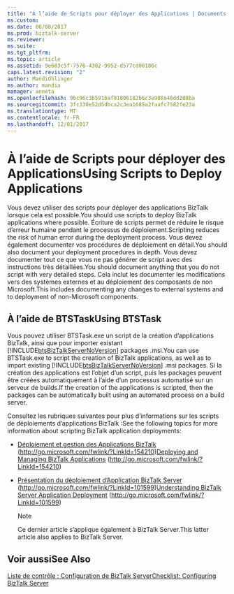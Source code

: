 ```yaml
---
title: "À l’aide de Scripts pour déployer des Applications | Documents Microsoft"
ms.custom: 
ms.date: 06/08/2017
ms.prod: biztalk-server
ms.reviewer: 
ms.suite: 
ms.tgt_pltfrm: 
ms.topic: article
ms.assetid: 9e683c5f-7576-4382-9952-d577cd00186c
caps.latest.revision: "2"
author: MandiOhlinger
ms.author: mandia
manager: anneta
ms.openlocfilehash: 9bc96c3b591baf81806182b6c3e988a46dd208ba
ms.sourcegitcommit: 3fc338e52d5dbca2c3ea1685a2faafc7582fe23a
ms.translationtype: MT
ms.contentlocale: fr-FR
ms.lasthandoff: 12/01/2017
---
```

# <a name="using-scripts-to-deploy-applications"></a><span data-ttu-id="4d852-102">À l’aide de Scripts pour déployer des Applications</span><span class="sxs-lookup"><span data-stu-id="4d852-102">Using Scripts to Deploy Applications</span></span>
<span data-ttu-id="4d852-103">Vous devez utiliser des scripts pour déployer des applications BizTalk lorsque cela est possible.</span><span class="sxs-lookup"><span data-stu-id="4d852-103">You should use scripts to deploy BizTalk applications where possible.</span></span> <span data-ttu-id="4d852-104">Écriture de scripts permet de réduire le risque d’erreur humaine pendant le processus de déploiement.</span><span class="sxs-lookup"><span data-stu-id="4d852-104">Scripting reduces the risk of human error during the deployment process.</span></span> <span data-ttu-id="4d852-105">Vous devez également documenter vos procédures de déploiement en détail.</span><span class="sxs-lookup"><span data-stu-id="4d852-105">You should also document your deployment procedures in depth.</span></span> <span data-ttu-id="4d852-106">Vous devez documenter tout ce que vous ne pas générer de script avec des instructions très détaillées.</span><span class="sxs-lookup"><span data-stu-id="4d852-106">You should document anything that you do not script with very detailed steps.</span></span> <span data-ttu-id="4d852-107">Cela inclut les documenter les modifications vers des systèmes externes et au déploiement des composants de non Microsoft.</span><span class="sxs-lookup"><span data-stu-id="4d852-107">This includes documenting any changes to external systems and to deployment of non-Microsoft components.</span></span>  
  
## <a name="using-btstask"></a><span data-ttu-id="4d852-108">À l’aide de BTSTask</span><span class="sxs-lookup"><span data-stu-id="4d852-108">Using BTSTask</span></span>  
 <span data-ttu-id="4d852-109">Vous pouvez utiliser BTSTask.exe un script de la création d’applications BizTalk, ainsi que pour importer existant [!INCLUDE[btsBizTalkServerNoVersion](../includes/btsbiztalkservernoversion-md.md)] packages .msi.</span><span class="sxs-lookup"><span data-stu-id="4d852-109">You can use BTSTask.exe to script the creation of BizTalk applications, as well as to import existing [!INCLUDE[btsBizTalkServerNoVersion](../includes/btsbiztalkservernoversion-md.md)] .msi packages.</span></span> <span data-ttu-id="4d852-110">Si la création des applications est l’objet d’un script, puis les packages peuvent être créées automatiquement à l’aide d’un processus automatisé sur un serveur de builds.</span><span class="sxs-lookup"><span data-stu-id="4d852-110">If the creation of the applications is scripted, then the packages can be automatically built using an automated process on a build server.</span></span>  
  
 <span data-ttu-id="4d852-111">Consultez les rubriques suivantes pour plus d’informations sur les scripts de déploiements d’applications BizTalk :</span><span class="sxs-lookup"><span data-stu-id="4d852-111">See the following topics for more information about scripting BizTalk application deployments:</span></span>  
  
-   <span data-ttu-id="4d852-112">[Déploiement et gestion des Applications BizTalk](http://go.microsoft.com/fwlink/?LinkId=154210) (http://go.microsoft.com/fwlink/?LinkId=154210)</span><span class="sxs-lookup"><span data-stu-id="4d852-112">[Deploying and Managing BizTalk Applications](http://go.microsoft.com/fwlink/?LinkId=154210) (http://go.microsoft.com/fwlink/?LinkId=154210)</span></span>  
  
-   <span data-ttu-id="4d852-113">[Présentation du déploiement d’Application BizTalk Server](http://go.microsoft.com/fwlink/?LinkId=101599) (http://go.microsoft.com/fwlink/?LinkId=101599)</span><span class="sxs-lookup"><span data-stu-id="4d852-113">[Understanding BizTalk Server Application Deployment](http://go.microsoft.com/fwlink/?LinkId=101599) (http://go.microsoft.com/fwlink/?LinkId=101599)</span></span>  
  
    > [!NOTE]  
    >  <span data-ttu-id="4d852-114">Ce dernier article s’applique également à BizTalk Server.</span><span class="sxs-lookup"><span data-stu-id="4d852-114">This latter article also applies to BizTalk Server.</span></span>  
  
## <a name="see-also"></a><span data-ttu-id="4d852-115">Voir aussi</span><span class="sxs-lookup"><span data-stu-id="4d852-115">See Also</span></span>  
 [<span data-ttu-id="4d852-116">Liste de contrôle : Configuration de BizTalk Server</span><span class="sxs-lookup"><span data-stu-id="4d852-116">Checklist: Configuring BizTalk Server</span></span>](../technical-guides/checklist-configuring-biztalk-server.md)